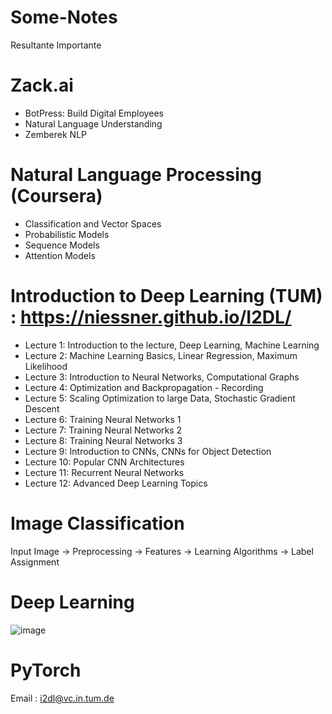 # Some-Notes
Resultante Importante

# Zack.ai
- BotPress: Build Digital Employees
- Natural Language Understanding
- Zemberek NLP

# Natural Language Processing (Coursera)
- Classification and Vector Spaces 
- Probabilistic Models
- Sequence Models
- Attention Models

# Introduction to Deep Learning (TUM) : https://niessner.github.io/I2DL/

- Lecture 1: Introduction to the lecture, Deep Learning, Machine Learning
- Lecture 2: Machine Learning Basics, Linear Regression, Maximum Likelihood 
- Lecture 3: Introduction to Neural Networks, Computational Graphs
- Lecture 4: Optimization and Backpropagation - Recording
- Lecture 5: Scaling Optimization to large Data, Stochastic Gradient Descent
- Lecture 6: Training Neural Networks 1
- Lecture 7: Training Neural Networks 2
- Lecture 8: Training Neural Networks 3
- Lecture 9: Introduction to CNNs, CNNs for Object Detection
- Lecture 10: Popular CNN Architectures
- Lecture 11: Recurrent Neural Networks
- Lecture 12: Advanced Deep Learning Topics

# Image Classification
Input Image -> Preprocessing -> Features -> Learning Algorithms -> Label Assignment

# Deep Learning
![image](https://user-images.githubusercontent.com/42701412/109638335-f73c5280-7b5e-11eb-91b5-a7969562938a.png)

# PyTorch
Email : i2dl@vc.in.tum.de


